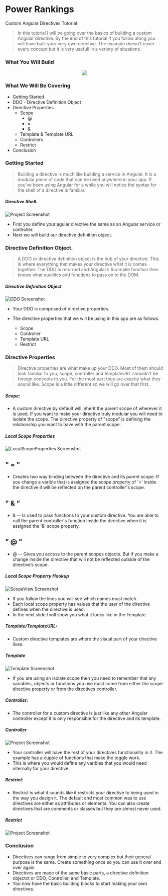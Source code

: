 # Power Rankings 
Custom Angular Directives Tutorial

>In this tutorial I will be going over the basics of building a custom Angular directive. By the end of this tutorial if you follow along you will have built your very own directive. The example doesn't cover every concept but it is very usefull in a veriety of situations.

### What You Will Build 

<div align= "center">
	<img src="https://raw.github.com/squireaj/PRankings/master/logos/video.gif">
</div>

### What We Will Be Covering 

- Getting Started
- DDO - Directive Definition Object
- Directive Properties 
  - Scope
  	- @
  	- =
  	- &
  - Template & Template URL
  - Controllers
  - Restrict
- Conclusion

### Getting Started

>Building a directive is much like building a service in Angular. It is a modular piece of code that can be used anywhere in your app. If you’ve been using Angular for a while you will notice the syntax for the shell of a directive is familiar.

##### Directive Shell.  

![Project Screenshot](https://raw.github.com/squireaj/PRankings/master/readmeImg/Directive1.gif)

- First you define your agular directive the same as an Angular service or controller.
- Next we will build our directive definition object. 

### Directive Definition Object. 

>A DDO or directive definition object is the hub of your directive. This is where everything that makes your directive what it is comes together. The DDO is returned and Angular’s $compile function then knows what qualities and functions to pass on to the DOM.  

##### Directive Definition Object

![DDO Screenshot](https://raw.github.com/squireaj/PRankings/master/readmeImg/DDO.gif)

- Your DDO is comprised of directive properties. 

- The directive properties that we will be using in this app are as follows.
  - Scope
  - Controller
  - Template URL
  - Restrict

### Directive Properties

>Directive properties are what make up your DDO. Most of them should look familiar to you, scope, controller and templateURL shouldn't be foreign concepts to you. For the most part they are exactly what they sound like. Scope is a little different so we will go over that first. 

##### Scope:

 - A custom directive by default will inherit the parent scope of wherever it is used. If you want to make your directive truly modular you will need to isolate the scope. The directive property of "scope" is defining the relationship you want to have with the parent scope. 
 
##### Local Scope Properties
![LocalScopeProperties Screenshot](https://raw.github.com/squireaj/PRankings/master/readmeImg/localScopeProperties.gif)

## " = " 
  
  - Creates two way binding between the directive and its parent scope. If you change a varible that is assigned the scope property of '=' inside the directive it will be reflected on the parent controller's scope. 

## " & "  

  - & -- Is used to pass functions to your custom directive. You are able to call the parent controller's function inside the directive when it is assigned the '&' scope property. 

## " @ " 

  - @ -- Gives you access to the parent scopes objects. But if you make a change inside the directive that will not be reflected outside of the directive’s scope.
 
 ##### Local Scope Property Hookup
![ScopeView Screenshot](https://raw.github.com/squireaj/PRankings/master/readmeImg/ScopeView.gif)

 - If you follow the lines you will see which names must match. 
 - Each local scope property has values that the user of the directive defines when the directive is used. 
 - In the next slide I will show you what it looks like in the Template. 

##### Template/TemplateURL:

- Custom directive templates are where the visual part of your directive lives.  

##### Template
![Template Screenshot](https://raw.github.com/squireaj/PRankings/master/readmeImg/Template.gif)

 - If you are using an isolate scope then you need to remember that any variables, objects or functions you use must come from either the scope directive property or from the directives controller.
 
##### Controller:

- The controller for a custom directive is just like any other Angular controller except it is only responsible for the directive and its template. 

##### Controller
![Project Screenshot](https://raw.github.com/squireaj/PRankings/master/readmeImg/Controller.gif)

 - Your controller will have the rest of your directives functionality in it. The example has a cupple of functions that make the toggle work. 
 - This is where you would define any varibles that you would need internally for your directive. 
 
##### Restrict: 
 - Restrict is what it sounds like it restricts your directive to being used in the way you design it. The default and most common was to use directives are either as attributes or elements.  You can also create directives that are comments or classes but they are almost never used. 

##### Restrict
![Project Screenshot](https://raw.github.com/squireaj/PRankings/master/readmeImg/Restrict.gif)

### Conclusion

 - Directives can range from simple to very complex but their general purpose is the same. Create something once so you can use it over and over again. 
 - Directives are made of the same basic parts, a directive definition objectct or DDO, Controller, and Template. 
 - You now have the basic building blocks to start making your own directives. 






